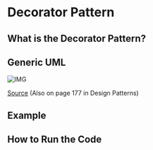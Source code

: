 # Decorator Pattern

## What is the Decorator Pattern?

## Generic UML
![IMG](http://coursegalaxy.com/design-patterns/images/decorator-design-pattern-uml.jpg)


[Source](https://www.researchgate.net/figure/4-UML-Class-diagram-of-the-structure-of-the-Decorator-pattern_fig17_258568562) (Also on page 177 in Design Patterns)

## Example

## How to Run the Code
